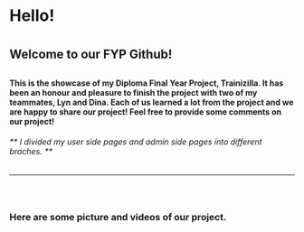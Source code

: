 <h1>Hello!<h1>
<h2>Welcome to our FYP Github!<h2>
<h4>This is the showcase of my Diploma Final Year Project, Trainizilla. It has been an honour and pleasure to finish the project with two of my teammates, Lyn and Dina. Each of us learned a lot from the project and we are happy to share our project! Feel free to provide some comments on our project!<h4>
<h6>** I divided my user side pages and admin side pages into different braches. **<h6>
<hr><br>
<h3>Here are some picture and videos of our project.<h3>
<br>

